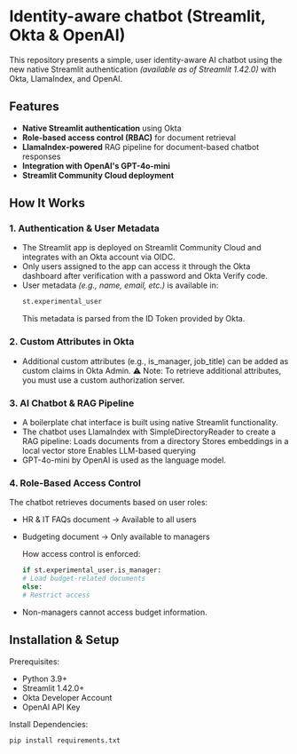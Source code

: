 # Identity-aware chatbot (Streamlit, Okta & OpenAI)

This repository presents a simple, user identity-aware AI chatbot using the new native Streamlit authentication
_(available as of Streamlit 1.42.0)_ with Okta, LlamaIndex, and OpenAI.

## Features  
- **Native Streamlit authentication** using Okta  
- **Role-based access control (RBAC)** for document retrieval  
- **LlamaIndex-powered** RAG pipeline for document-based chatbot responses  
- **Integration with OpenAI's GPT-4o-mini**  
- **Streamlit Community Cloud deployment**

## How It Works  

### 1. Authentication & User Metadata  
- The Streamlit app is deployed on Streamlit Community Cloud and integrates with an Okta account via OIDC.  
- Only users assigned to the app can access it through the Okta dashboard after verification with a password and Okta Verify code.  
- User metadata _(e.g., name, email, etc.)_ is available in:  
  ```python
  st.experimental_user
  ```
  This metadata is parsed from the ID Token provided by Okta.

### 2. Custom Attributes in Okta
- Additional custom attributes (e.g., is_manager, job_title) can be added as custom claims in Okta Admin.
⚠️ Note: To retrieve additional attributes, you must use a custom authorization server.

### 3. AI Chatbot & RAG Pipeline
- A boilerplate chat interface is built using native Streamlit functionality.
- The chatbot uses LlamaIndex with SimpleDirectoryReader to create a RAG pipeline:
  Loads documents from a directory
  Stores embeddings in a local vector store
  Enables LLM-based querying
- GPT-4o-mini by OpenAI is used as the language model.

### 4. Role-Based Access Control
The chatbot retrieves documents based on user roles:

- HR & IT FAQs document → Available to all users
- Budgeting document → Only available to managers

  How access control is enforced:
    ```python
  if st.experimental_user.is_manager:
    # Load budget-related documents
  else:
    # Restrict access
  ```
- Non-managers cannot access budget information.

## Installation & Setup
Prerequisites: 
- Python 3.9+
- Streamlit 1.42.0+
- Okta Developer Account
- OpenAI API Key

Install Dependencies:
```python
pip install requirements.txt
```
  
